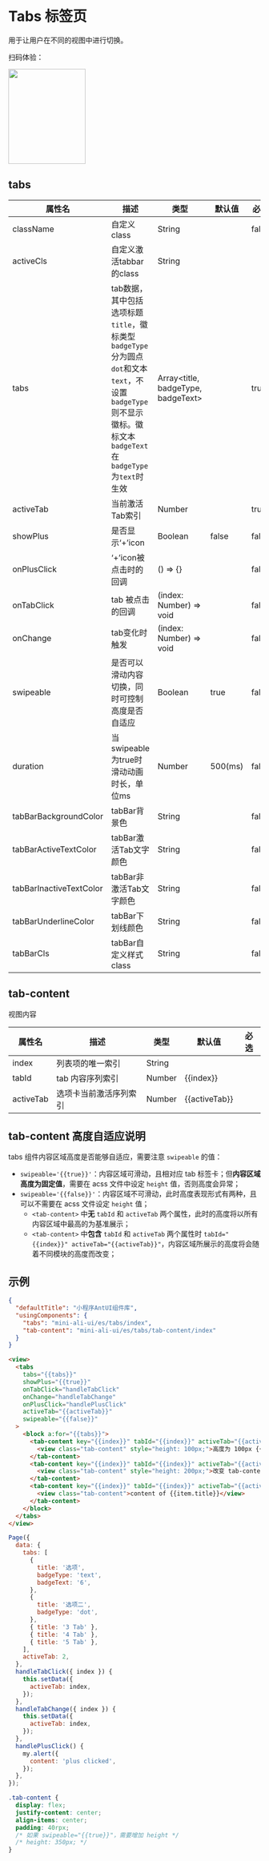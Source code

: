 # Tabs 标签页

用于让用户在不同的视图中进行切换。

扫码体验：

<img src="https://gw.alipayobjects.com/zos/rmsportal/QrAcpDwscNMUBvtQtVEm.jpeg" width="154" height="190" />

## tabs

| 属性名 | 描述 | 类型 | 默认值 | 必选 |
| ---- | ---- | ---- | ---- | ---- |
| className | 自定义class | String | | false |
| activeCls | 自定义激活tabbar的class | String | | |
| tabs | tab数据，其中包括选项标题`title`，徽标类型`badgeType`分为圆点`dot`和文本`text`，不设置`badgeType`则不显示徽标。徽标文本`badgeText`在`badgeType`为`text`时生效 | Array<title, badgeType, badgeText> |  | true |
| activeTab | 当前激活Tab索引 | Number |  | true |
| showPlus | 是否显示‘+’icon | Boolean | false | false |
| onPlusClick | ‘+’icon被点击时的回调 | () => {} |  | false |
| onTabClick | tab 被点击的回调 | (index: Number) => void | | false |
| onChange | tab变化时触发 | (index: Number) => void | | false |
| swipeable | 是否可以滑动内容切换，同时可控制高度是否自适应 | Boolean | true | false |
| duration | 当swipeable为true时滑动动画时长，单位ms | Number | 500(ms) | false |
| tabBarBackgroundColor | tabBar背景色 | String | | false |
| tabBarActiveTextColor | tabBar激活Tab文字颜色 | String | | false |
| tabBarInactiveTextColor | tabBar非激活Tab文字颜色 | String | | false |
| tabBarUnderlineColor | tabBar下划线颜色 | String | | false |
| tabBarCls | tabBar自定义样式class | String | | false |


## tab-content

视图内容

| 属性名 | 描述 | 类型 | 默认值 | 必选 |
| ---- | ---- | ---- | ---- | ---- |
| index | 列表项的唯一索引 | String | | | |
| tabId | tab 内容序列索引 | Number | {{index}} | | |
| activeTab | 选项卡当前激活序列索引 | Number | {{activeTab}} | | |

## tab-content 高度自适应说明

tabs 组件内容区域高度是否能够自适应，需要注意 `swipeable` 的值：

* `swipeable='{{true}}'`：内容区域可滑动，且相对应 tab 标签卡；但**内容区域高度为固定值**，需要在 acss 文件中设定 `height` 值，否则高度会异常；
* `swipeable='{{false}}'`：内容区域不可滑动，此时高度表现形式有两种，且可以不需要在 acss 文件设定 `height` 值；
  * `<tab-content>` 中**无** `tabId` 和 `activeTab` 两个属性，此时的高度将以所有内容区域中最高的为基准展示；
  * `<tab-content>` 中**包含** `tabId` 和 `activeTab` 两个属性时 `tabId="{{index}}" activeTab="{{activeTab}}"`，内容区域所展示的高度将会随着不同模块的高度而改变；

## 示例

```json
{
  "defaultTitle": "小程序AntUI组件库",
  "usingComponents": {
    "tabs": "mini-ali-ui/es/tabs/index",
    "tab-content": "mini-ali-ui/es/tabs/tab-content/index"
  }
}
```

```html
<view>
  <tabs
    tabs="{{tabs}}"
    showPlus="{{true}}"
    onTabClick="handleTabClick"
    onChange="handleTabChange"
    onPlusClick="handlePlusClick"
    activeTab="{{activeTab}}"
    swipeable="{{false}}"
  >
    <block a:for="{{tabs}}">
      <tab-content key="{{index}}" tabId="{{index}}" activeTab="{{activeTab}}" a:if="{{index === 1}}">
        <view class="tab-content" style="height: 100px;">高度为 100px {{item.title}}</view>
      </tab-content>
      <tab-content key="{{index}}" tabId="{{index}}" activeTab="{{activeTab}}" a:elif="{{index === 2}}">
        <view class="tab-content" style="height: 200px;">改变 tab-content 高度为 200px {{item.title}}</view>
      </tab-content>
      <tab-content key="{{index}}" tabId="{{index}}" activeTab="{{activeTab}}" a:else>
        <view class="tab-content">content of {{item.title}}</view>
      </tab-content>
    </block>
  </tabs>
</view>
```

```javascript
Page({
  data: {
    tabs: [
      {
        title: '选项',
        badgeType: 'text',
        badgeText: '6',
      },
      {
        title: '选项二',
        badgeType: 'dot',
      },
      { title: '3 Tab' },
      { title: '4 Tab' },
      { title: '5 Tab' },
    ],
    activeTab: 2,
  },
  handleTabClick({ index }) {
    this.setData({
      activeTab: index,
    });
  },
  handleTabChange({ index }) {
    this.setData({
      activeTab: index,
    });
  },
  handlePlusClick() {
    my.alert({
      content: 'plus clicked',
    });
  },
});
```

```css
.tab-content {
  display: flex;
  justify-content: center;
  align-items: center;
  padding: 40rpx;
  /* 如果 swipeable="{{true}}"，需要增加 height */
  /* height: 350px; */
}
```